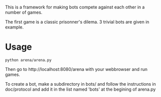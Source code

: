 This is a framework for making bots compete against each other in a number of games.

The first game is a classic prisonner's dilema. 3 trivial bots are given in example.

Usage
=====

    python arena/arena.py

Then go to http://localhost:8080/arena with your webbrowser and run games.

To create a bot, make a subdirectory in bots/ and follow the instructions in doc/protocol and add it in the list named 'bots' at the begining of arena.py
